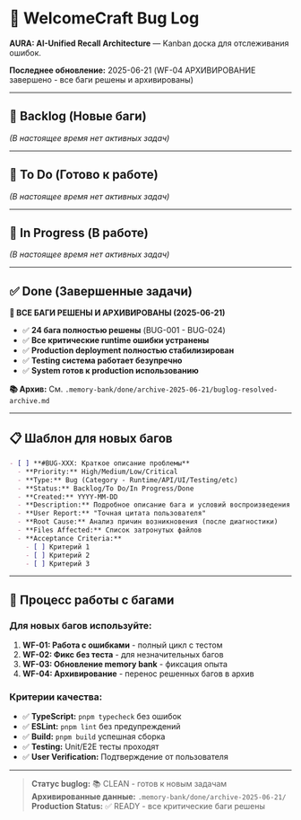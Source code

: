 # 🐞 WelcomeCraft Bug Log

**AURA: AI-Unified Recall Architecture** — Kanban доска для отслеживания ошибок.

**Последнее обновление:** 2025-06-21 (WF-04 АРХИВИРОВАНИЕ завершено - все баги решены и архивированы)

---

## 🧊 Backlog (Новые баги)

*(В настоящее время нет активных задач)*

---

## 📝 To Do (Готово к работе)

*(В настоящее время нет активных задач)*

---

## 🔧 In Progress (В работе)

*(В настоящее время нет активных задач)*

---

## ✅ Done (Завершенные задачи)

**🎉 ВСЕ БАГИ РЕШЕНЫ И АРХИВИРОВАНЫ (2025-06-21)**

- ✅ **24 бага полностью решены** (BUG-001 - BUG-024)
- ✅ **Все критические runtime ошибки устранены**
- ✅ **Production deployment полностью стабилизирован**
- ✅ **Testing система работает безупречно**
- ✅ **System готов к production использованию**

**📚 Архив:** См. `.memory-bank/done/archive-2025-06-21/buglog-resolved-archive.md`

---

## 📋 Шаблон для новых багов

```markdown
- [ ] **#BUG-XXX: Краткое описание проблемы**
  - **Priority:** High/Medium/Low/Critical
  - **Type:** Bug (Category - Runtime/API/UI/Testing/etc)
  - **Status:** Backlog/To Do/In Progress/Done
  - **Created:** YYYY-MM-DD
  - **Description:** Подробное описание бага и условий воспроизведения
  - **User Report:** "Точная цитата пользователя"
  - **Root Cause:** Анализ причин возникновения (после диагностики)
  - **Files Affected:** Список затронутых файлов
  - **Acceptance Criteria:**
    - [ ] Критерий 1
    - [ ] Критерий 2
    - [ ] Критерий 3
```

---

## 🎯 Процесс работы с багами

### Для новых багов используйте:

1. **WF-01: Работа с ошибками** - полный цикл с тестом
2. **WF-02: Фикс без теста** - для незначительных багов
3. **WF-03: Обновление memory bank** - фиксация опыта
4. **WF-04: Архивирование** - перенос решенных багов в архив

### Критерии качества:

- ✅ **TypeScript:** `pnpm typecheck` без ошибок
- ✅ **ESLint:** `pnpm lint` без предупреждений  
- ✅ **Build:** `pnpm build` успешная сборка
- ✅ **Testing:** Unit/E2E тесты проходят
- ✅ **User Verification:** Подтверждение от пользователя

---

> **Статус buglog:** 📚 CLEAN - готов к новым задачам  
> **Архивированные данные:** `.memory-bank/done/archive-2025-06-21/`  
> **Production Status:** ✅ READY - все критические баги решены